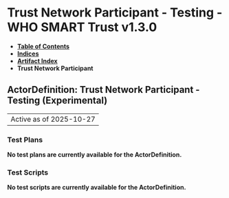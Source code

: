# Trust Network Participant - Testing - WHO SMART Trust v1.3.0

* [**Table of Contents**](toc.md)
* [**Indices**](indices.md)
* [**Artifact Index**](artifacts.md)
* **Trust Network Participant**

## ActorDefinition: Trust Network Participant - Testing (Experimental) 

| |
| :--- |
| Active as of 2025-10-27 |

### Test Plans

**No test plans are currently available for the ActorDefinition.**

### Test Scripts

**No test scripts are currently available for the ActorDefinition.**

